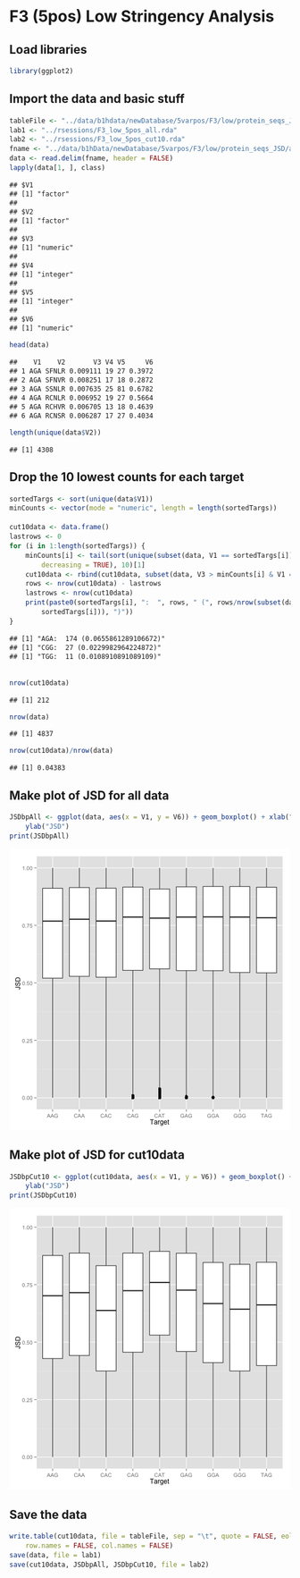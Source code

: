 F3 (5pos) Low Stringency Analysis
========================================================

## Load libraries


```r
library(ggplot2)
```


## Import the data and basic stuff

```r
tableFile <- "../data/b1hdata/newDatabase/5varpos/F3/low/protein_seqs_JSD/all_cut10.txt"
lab1 <- "../rsessions/F3_low_5pos_all.rda"
lab2 <- "../rsessions/F3_low_5pos_cut10.rda"
fname <- "../data/b1hData/newDatabase/5varpos/F3/low/protein_seqs_JSD/all.txt"
data <- read.delim(fname, header = FALSE)
lapply(data[1, ], class)
```

```
## $V1
## [1] "factor"
## 
## $V2
## [1] "factor"
## 
## $V3
## [1] "numeric"
## 
## $V4
## [1] "integer"
## 
## $V5
## [1] "integer"
## 
## $V6
## [1] "numeric"
```

```r
head(data)
```

```
##    V1    V2       V3 V4 V5     V6
## 1 AGA SFNLR 0.009111 19 27 0.3972
## 2 AGA SFNVR 0.008251 17 18 0.2872
## 3 AGA SSNLR 0.007635 25 81 0.6782
## 4 AGA RCNLR 0.006952 19 27 0.5664
## 5 AGA RCHVR 0.006705 13 18 0.4639
## 6 AGA RCNSR 0.006287 17 27 0.4034
```

```r
length(unique(data$V2))
```

```
## [1] 4308
```


## Drop the 10 lowest counts for each target

```r
sortedTargs <- sort(unique(data$V1))
minCounts <- vector(mode = "numeric", length = length(sortedTargs))

cut10data <- data.frame()
lastrows <- 0
for (i in 1:length(sortedTargs)) {
    minCounts[i] <- tail(sort(unique(subset(data, V1 == sortedTargs[i])$V3), 
        decreasing = TRUE), 10)[1]
    cut10data <- rbind(cut10data, subset(data, V3 > minCounts[i] & V1 == sortedTargs[i]))
    rows <- nrow(cut10data) - lastrows
    lastrows <- nrow(cut10data)
    print(paste0(sortedTargs[i], ":  ", rows, " (", rows/nrow(subset(data, V1 == 
        sortedTargs[i])), ")"))
}
```

```
## [1] "AGA:  174 (0.0655861289106672)"
## [1] "CGG:  27 (0.0229982964224872)"
## [1] "TGG:  11 (0.0108910891089109)"
```

```r

nrow(cut10data)
```

```
## [1] 212
```

```r
nrow(data)
```

```
## [1] 4837
```

```r
nrow(cut10data)/nrow(data)
```

```
## [1] 0.04383
```


## Make plot of JSD for all data

```r
JSDbpAll <- ggplot(data, aes(x = V1, y = V6)) + geom_boxplot() + xlab("Target") + 
    ylab("JSD")
print(JSDbpAll)
```

![plot of chunk unnamed-chunk-4](figure/unnamed-chunk-4.png) 


## Make plot of JSD for cut10data

```r
JSDbpCut10 <- ggplot(cut10data, aes(x = V1, y = V6)) + geom_boxplot() + xlab("Target") + 
    ylab("JSD")
print(JSDbpCut10)
```

![plot of chunk unnamed-chunk-5](figure/unnamed-chunk-5.png) 


## Save the data

```r
write.table(cut10data, file = tableFile, sep = "\t", quote = FALSE, eol = "\n", 
    row.names = FALSE, col.names = FALSE)
save(data, file = lab1)
save(cut10data, JSDbpAll, JSDbpCut10, file = lab2)
```

